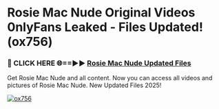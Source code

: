 # Rosie Mac Nude Original Videos 0nlyFans Leaked - Files Updated! (ox756)

<h3>🔴 CLICK HERE 🌐==►► <a href="https://tinyurl.com/5h6xmrr3" rel="nofollow">Rosie Mac Nude Updated Files</a></h3>

Get Rosie Mac Nude and all content. Now you can access all videos and pictures of Rosie Mac Nude. New Updated Files 2025!

[![ox756](https://i.imgur.com/KVD873Z.gif)](https://tinyurl.com/5h6xmrr3)
